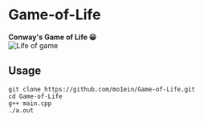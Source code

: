 # Game-of-Life
**Conway's Game of Life :grinning:**
<br />
![Life of game](./lifeofgame.gif)
## Usage
```
git clone https://github.com/mo1ein/Game-of-Life.git
cd Game-of-Life
g++ main.cpp
./a.out
```
